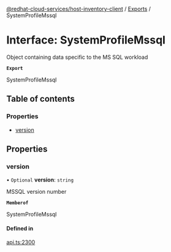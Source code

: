 [@redhat-cloud-services/host-inventory-client](../README.md) / [Exports](../modules.md) / SystemProfileMssql

# Interface: SystemProfileMssql

Object containing data specific to the MS SQL workload

**`Export`**

SystemProfileMssql

## Table of contents

### Properties

- [version](SystemProfileMssql.md#version)

## Properties

### version

• `Optional` **version**: `string`

MSSQL version number

**`Memberof`**

SystemProfileMssql

#### Defined in

[api.ts:2300](https://github.com/RedHatInsights/javascript-clients/blob/main/packages/host-inventory/api.ts#L2300)
